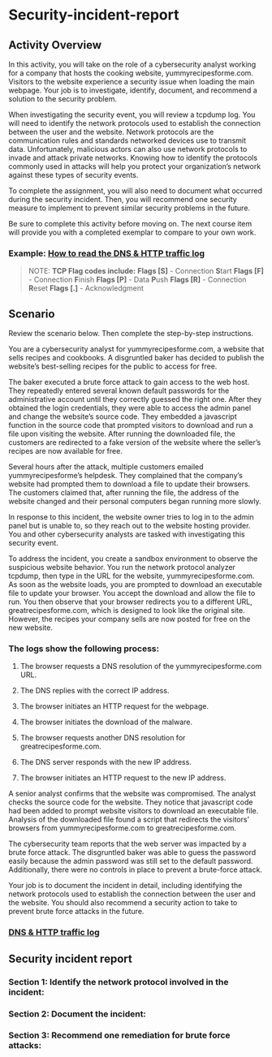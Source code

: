 # Security-incident-report
## Activity Overview
In this activity, you will take on the role of a cybersecurity analyst working for a company that hosts the cooking website, yummyrecipesforme.com. Visitors to the website experience a security issue when loading the main webpage. Your job is to investigate, identify, document, and recommend a solution to the security problem. 

When investigating the security event, you will review a tcpdump log. You will need to identify the network protocols used to establish the connection between the user and the website. Network protocols are the communication rules and standards networked devices use to transmit data. Unfortunately, malicious actors can also use network protocols to invade and attack private networks. Knowing how to identify the protocols commonly used in attacks will help you protect your organization’s network against these types of security events.

To complete the assignment, you will also need to document what occurred during the security incident. Then, you will recommend one security measure to implement to prevent similar security problems in the future.

Be sure to complete this activity before moving on. The next course item will provide you with a completed exemplar to compare to your own work. 

### Example: [How to read the DNS & HTTP traffic log](https://docs.google.com/document/d/1zclX08HY52BaQaNSzkwT4wePy2xyjnEPDprwv0uNswM/edit?usp=sharing)

> NOTE: **TCP Flag codes include:**
> **Flags [S]**  - Connection **S**tart 
> **Flags [F]**  - Connection **F**inish 
> **Flags [P]**  - Data **P**ush
> **Flags [R]**  - Connection **R**eset
> **Flags [.]**  - Acknowledgment


## Scenario
Review the scenario below. Then complete the step-by-step instructions.

You are a cybersecurity analyst for yummyrecipesforme.com, a website that sells recipes and cookbooks. A disgruntled baker has decided to publish the website’s best-selling recipes for the public to access for free. 

The baker executed a brute force attack to gain access to the web host. They repeatedly entered several known default passwords for the administrative account until they correctly guessed the right one. After they obtained the login credentials, they were able to access the admin panel and change the website’s source code. They embedded a javascript function in the source code that prompted visitors to download and run a file upon visiting the website. After running the downloaded file, the customers are redirected to a fake version of the website where the seller’s recipes are now available for free.

Several hours after the attack, multiple customers emailed yummyrecipesforme’s helpdesk. They complained that the company’s website had prompted them to download a file to update their browsers. The customers claimed that, after running the file, the address of the website changed and their personal computers began running more slowly. 

In response to this incident, the website owner tries to log in to the admin panel but is unable to, so they reach out to the website hosting provider. You and other cybersecurity analysts are tasked with investigating this security event.

To address the incident, you create a sandbox environment to observe the suspicious website behavior. You run the network protocol analyzer tcpdump, then type in the URL for the website, yummyrecipesforme.com. As soon as the website loads, you are prompted to download an executable file to update your browser. You accept the download and allow the file to run. You then observe that your browser redirects you to a different URL, greatrecipesforme.com, which is designed to look like the original site. However, the recipes your company sells are now posted for free on the new website.  

### The logs show the following process:

1. The browser requests a DNS resolution of the yummyrecipesforme.com URL.

2. The DNS replies with the correct IP address. 

3. The browser initiates an HTTP request for the webpage.

4. The browser initiates the download of the malware.

5. The browser requests another DNS resolution for greatrecipesforme.com.

6. The DNS server responds with the new IP address.

7. The browser initiates an HTTP request to the new IP address.

A senior analyst confirms that the website was compromised. The analyst checks the source code for the website. They notice that javascript code had been added to prompt website visitors to download an executable file. Analysis of the downloaded file found a script that redirects the visitors’ browsers from yummyrecipesforme.com to greatrecipesforme.com. 

The cybersecurity team reports that the web server was impacted by a brute force attack. The disgruntled baker was able to guess the password easily because the admin password was still set to the default password. Additionally, there were no controls in place to prevent a brute-force attack. 

Your job is to document the incident in detail, including identifying the network protocols used to establish the connection between the user and the website.  You should also recommend a security action to take to prevent brute force attacks in the future.

### [DNS & HTTP traffic log](https://docs.google.com/document/d/114k0JvmDmWidSPBTTtCYz7hb2DKFbiRTICP8b0dH4bw/edit?usp=sharing)

## Security incident report

### Section 1: Identify the network protocol involved in the incident:


### Section 2: Document the incident:


### Section 3: Recommend one remediation for brute force attacks:

